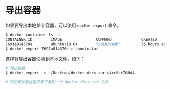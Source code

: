 # 导出容器

如果要导出本地某个容器，可以使用 `docker export` 命令。

```bash
$ docker container ls -a
CONTAINER ID        IMAGE               COMMAND             CREATED             STATUS                    PORTS               NAMES
7691a814370e        ubuntu:18.04        "/bin/bash"         36 hours ago        Exited (0) 21 hours ago                       test
$ docker export 7691a814370e > ubuntu.tar
```

这样将导出容器快照到本地文件，如下：

```bash
# 导出容器
$ docker export -o ~/Desktop/docker-docs.tar e4cc9ec708d4

# 然后可以载指定目录下看到一个 docker-docs.tar 文件
```


